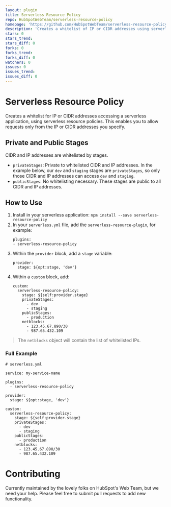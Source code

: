 ```yaml
---
layout: plugin
title: Serverless Resource Policy
repo: HubSpotWebTeam/serverless-resource-policy
homepage: 'https://github.com/HubSpotWebTeam/serverless-resource-policy'
description: 'Creates a whitelist of IP or CIDR addresses using serverless resource policies'
stars: 0
stars_trend: 
stars_diff: 0
forks: 0
forks_trend: 
forks_diff: 0
watchers: 0
issues: 0
issues_trend: 
issues_diff: 0
---
```



# Serverless Resource Policy

Creates a whitelist for IP or CIDR addresses accessing a serverless application, using serverless resource policies. This enables you to allow requests only from the IP or CIDR addresses you specify.

## Private and Public Stages

CIDR and IP addresses are whitelisted by stages.

- `privateStages`: Private to whitelisted CIDR and IP addresses. In the example below, our `dev` and `staging` stages are `privateStages`, so only those CIDR and IP addresses can access `dev` and `staging`.
- `publicStages`: No whitelisting necessary. These stages are public to all CIDR and IP addresses.

## How to Use

1. Install in your serverless application: `npm install --save serverless-resource-policy`
2. In your `serverless.yml` file, add the `serverless-resource-plugin`, for example:
   ```
   plugins:
   - serverless-resource-policy
   ```
3. Within the `provider` block, add a `stage` variable:
   ```
   provider:
     stage: ${opt:stage, 'dev'}
   ```
4. Within a `custom` block, add:
   ```
   custom:
     serverless-resource-policy:
       stage: ${self:provider.stage}
       privateStages:
         - dev
         - staging
       publicStages:
         - production
       netblocks:
         - 123.45.67.890/30
         - 987.65.432.109
   ```

> The `netblocks` object will contain the list of whitelisted IPs.

### Full Example

```
# serverless.yml

service: my-service-name

plugins:
  - serverless-resource-policy

provider:
  stage: ${opt:stage, 'dev'}

custom:
  serverless-resource-policy:
    stage: ${self:provider.stage}
    privateStages:
      - dev
      - staging
    publicStages:
      - production
    netblocks:
      - 123.45.67.890/30
      - 987.65.432.109
```

# Contributing

Currently maintained by the lovely folks on HubSpot's Web Team, but we need your help. Please feel free to submit pull requests to add new functionality.
